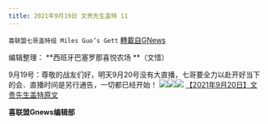 ```yaml
---
title: 2021年9月19日 文贵先生盖特 11
---
```

`喜联盟七哥盖特组 Miles Guo’s Gett` [轉載自GNews](https://gnews.org/zh-hans/1546386/)

编辑整理： **西班牙巴塞罗那喜悦农场 **（文惜）

9月19号：尊敬的战友们好，明天9月20号没有大直播，七哥要全力以赴开好当下的会．直播时间是另行通告，一切都已经开始！
![](https://assets.gnews.org/wp-content/uploads/2021/09/ae8d6d8d0a2024e6ee0ff3fabd4a2b18.jpg)![](https://assets.gnews.org/wp-content/uploads/2021/09/a094dca0139cf8cc79e297ff6b181dd9.jpg)![](https://assets.gnews.org/wp-content/uploads/2021/09/32f646594db909f84005dfc2c7c0af6b.jpg)
[【2021年9月20日】文贵先生盖特原文](https://gettr.com/post/pbn7xg2df0)

**喜联盟Gnews编辑部**
